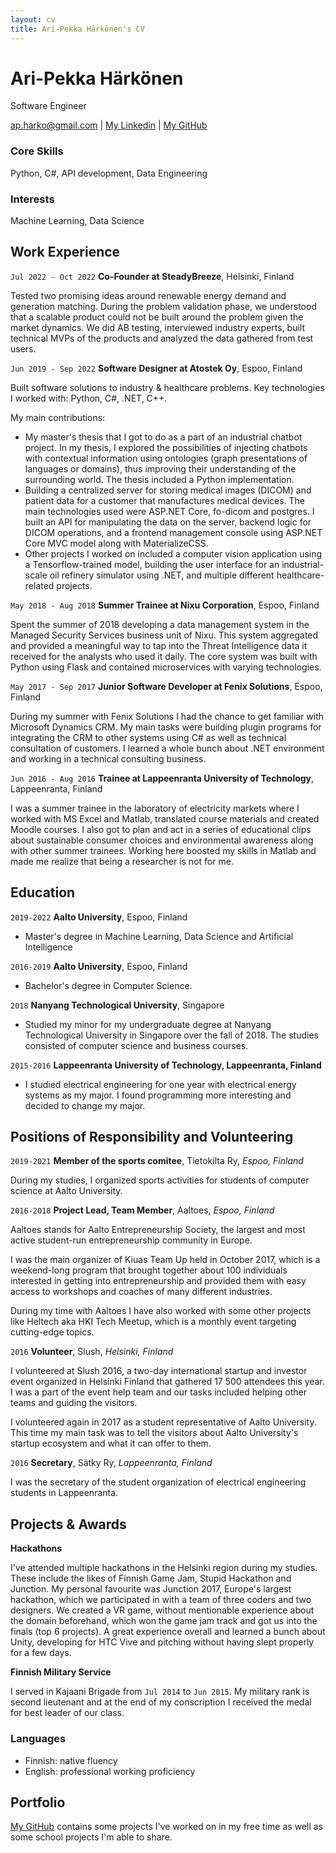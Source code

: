 ```yaml
---
layout: cv
title: Ari-Pekka Härkönen's CV
---
```

# Ari-Pekka Härkönen
Software Engineer

<div id="webaddress">
<a href="ap.harko@gmail.com">ap.harko@gmail.com</a>
| <a href="https://www.linkedin.com/in/apharkonen/">My Linkedin</a>
| <a href="https://github.com/apoxnen ">My GitHub</a>
</div>

### Core Skills

Python, C#, API development, Data Engineering

### Interests

Machine Learning, Data Science

## Work Experience

`Jul 2022 - Oct 2022`
__Co-Founder at SteadyBreeze__, Helsinki, Finland

Tested two promising ideas around renewable energy demand and generation matching. During the problem validation phase, we understood that a scalable product could not be built around the problem given the market dynamics. We did AB testing, interviewed industry experts, built technical MVPs of the products and analyzed the data gathered from test users.

`Jun 2019 - Sep 2022`
__Software Designer at Atostek Oy__, Espoo, Finland

Built software solutions to industry & healthcare problems. Key technologies I worked with: Python, C#, .NET, C++.

My main contributions: 
- My master's thesis that I got to do as a part of an industrial chatbot project. In my thesis, I explored the possibilities of injecting chatbots with contextual information using ontologies (graph presentations of languages or domains), thus improving their understanding of the surrounding world. The thesis included a Python implementation.
- Building a centralized server for storing medical images (DICOM) and patient data for a customer that manufactures medical devices. The main technologies used were ASP.NET Core, fo-dicom and postgres. I built an API for manipulating the data on the server, backend logic for DICOM operations, and a frontend management console using ASP.NET Core MVC model along with MaterializeCSS.
- Other projects I worked on included a computer vision application using a Tensorflow-trained model, building the user interface for an industrial-scale oil refinery simulator using .NET, and multiple different healthcare-related projects.

`May 2018 - Aug 2018`
__Summer Trainee at Nixu Corporation__, Espoo, Finland

Spent the summer of 2018 developing a data management system in the Managed Security Services business unit of Nixu. This system aggregated and provided a meaningful way to tap into the Threat Intelligence data it received for the analysts who used it daily. The core system was built with Python using Flask and contained microservices with varying technologies.

`May 2017 - Sep 2017`
__Junior Software Developer at Fenix Solutions__, Espoo, Finland

During my summer with Fenix Solutions I had the chance to get familiar with Microsoft Dynamics CRM. My main tasks were building plugin programs for integrating the CRM to other systems using C# as well as technical consultation of customers. I learned a whole bunch about .NET environment and working in a technical consulting business.

`Jun 2016 - Aug 2016`
__Trainee at Lappeenranta University of Technology__, Lappeenranta, Finland

I was a summer trainee in the laboratory of electricity markets where I worked with MS Excel and Matlab, translated course materials and created Moodle courses. I also got to plan and act in a series of educational clips about sustainable consumer choices and environmental awareness along with other summer trainees. Working here boosted my skills in Matlab and made me realize that being a researcher is not for me.


## Education

`2019-2022`
__Aalto University__, Espoo, Finland

- Master's degree in Machine Learning, Data Science and Artificial Intelligence

`2016-2019`
__Aalto University__, Espoo, Finland

- Bachelor's degree in Computer Science.

`2018`
__Nanyang Technological University__, Singapore

- Studied my minor for my undergraduate degree at Nanyang Technological University in Singapore over the fall of 2018. The studies consisted of computer science and business courses.


`2015-2016`
__Lappeenranta University of Technology, Lappeenranta, Finland__

- I studied electrical engineering for one year with electrical energy systems as my major. I found programming more interesting and decided to change my major.


## Positions of Responsibility and Volunteering

`2019-2021`
__Member of the sports comitee__, Tietokilta Ry, *Espoo, Finland*

During my studies, I organized sports activities for students of computer science at Aalto University.

`2016-2018`
__Project Lead, Team Member__, Aaltoes, *Espoo, Finland*

Aaltoes stands for Aalto Entrepreneurship Society, the largest and most active student-run entrepreneurship community in Europe.

I was the main organizer of Kiuas Team Up held in October 2017, which is a weekend-long program that brought together about 100 individuals interested in getting into entrepreneurship and provided them with easy access to workshops and coaches of many different industries.

During my time with Aaltoes I have also worked with some other projects like Heltech aka HKI Tech Meetup, which is a monthly event targeting cutting-edge topics.

`2016`
__Volunteer__, Slush, *Helsinki, Finland*

I volunteered at Slush 2016, a two-day international startup and investor event organized in Helsinki Finland that gathered 17 500 attendees this year. I was a part of the event help team and our tasks included helping other teams and guiding the visitors. 

I volunteered again in 2017 as a student representative of Aalto University. This time my main task was to tell the visitors about Aalto University's startup ecosystem and what it can offer to them.

`2016`
__Secretary__, Sätky Ry, *Lappeenranta, Finland*

I was the secretary of the student organization of electrical engineering students in Lappeenranta.

## Projects & Awards

__Hackathons__

I've attended multiple hackathons in the Helsinki region during my studies. These include the likes of Finnish Game Jam, Stupid Hackathon and Junction. My personal favourite was Junction 2017, Europe's largest hackathon, which we participated in with a team of three coders and two designers. We created a VR game, without mentionable experience about the domain beforehand, which won the game jam track and got us into the finals (top 6 projects). A great experience overall and learned a bunch about Unity, developing for HTC Vive and pitching without having slept properly for a few days.

__Finnish Military Service__

I served in Kajaani Brigade from `Jul 2014` to `Jun 2015`. My military rank is second lieutenant and at the end of my conscription I received the medal for best leader of our class.

### Languages

- Finnish: native fluency
- English: professional working proficiency

## Portfolio
<a href="https://github.com/apoxnen ">My GitHub</a> contains some projects I've worked on in my free time as well as some school projects I'm able to share.

<!-- ### Footer

Last updated: November 2022 -->


